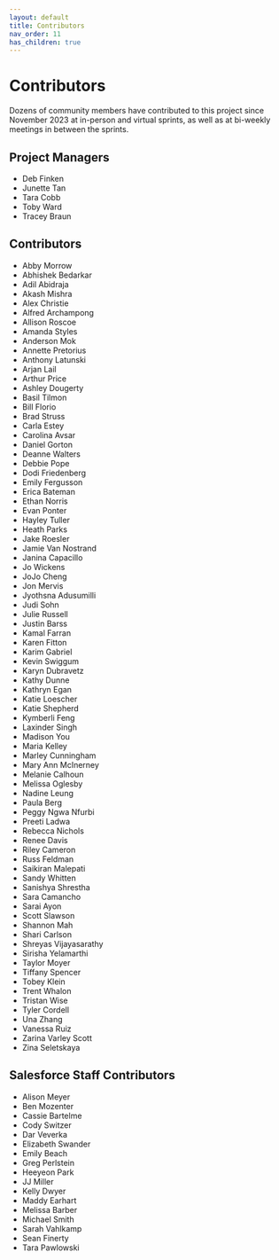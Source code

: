 ```yaml
---
layout: default
title: Contributors
nav_order: 11
has_children: true
---
```

#  Contributors
Dozens of community members have contributed to this project since November 2023 at in-person and virtual sprints, as well as at bi-weekly meetings in between the sprints. 

## Project Managers
* Deb Finken
* Junette Tan
* Tara Cobb
* Toby Ward
* Tracey Braun

## Contributors
* Abby Morrow
* Abhishek Bedarkar
* Adil Abidraja
* Akash Mishra
* Alex Christie
* Alfred Archampong
* Allison Roscoe
* Amanda Styles
* Anderson Mok
* Annette Pretorius
* Anthony Latunski
* Arjan Lail
* Arthur Price
* Ashley Dougerty
* Basil Tilmon
* Bill Florio
* Brad Struss 
* Carla Estey
* Carolina Avsar
* Daniel Gorton
* Deanne Walters
* Debbie Pope
* Dodi Friedenberg
* Emily Fergusson
* Erica Bateman
* Ethan Norris
* Evan Ponter
* Hayley Tuller
* Heath Parks
* Jake Roesler
* Jamie Van Nostrand
* Janina Capacillo
* Jo Wickens
* JoJo Cheng
* Jon Mervis
* Jyothsna Adusumilli
* Judi Sohn
* Julie Russell
* Justin Barss
* Kamal Farran
* Karen Fitton
* Karim Gabriel
* Kevin Swiggum
* Karyn Dubravetz
* Kathy Dunne
* Kathryn Egan
* Katie Loescher
* Katie Shepherd
* Kymberli Feng
* Laxinder Singh
* Madison You
* Maria Kelley
* Marley Cunningham 
* Mary Ann McInerney
* Melanie Calhoun
* Melissa Oglesby
* Nadine Leung
* Paula Berg
* Peggy Ngwa Nfurbi
* Preeti Ladwa
* Rebecca Nichols
* Renee Davis
* Riley Cameron
* Russ Feldman
* Saikiran Malepati
* Sandy Whitten
* Sanishya Shrestha
* Sara Camancho
* Sarai Ayon
* Scott Slawson
* Shannon Mah
* Shari Carlson
* Shreyas Vijayasarathy
* Sirisha Yelamarthi
* Taylor Moyer 
* Tiffany Spencer
* Tobey Klein
* Trent Whalon
* Tristan Wise
* Tyler Cordell
* Una Zhang
* Vanessa Ruiz
* Zarina Varley Scott
* Zina Seletskaya

## Salesforce Staff Contributors
* Alison Meyer
* Ben Mozenter
* Cassie Bartelme
* Cody Switzer
* Dar Veverka
* Elizabeth Swander
* Emily Beach
* Greg Perlstein
* Heeyeon Park
* JJ Miller
* Kelly Dwyer
* Maddy Earhart
* Melissa Barber
* Michael Smith
* Sarah Vahlkamp
* Sean Finerty
* Tara Pawlowski
